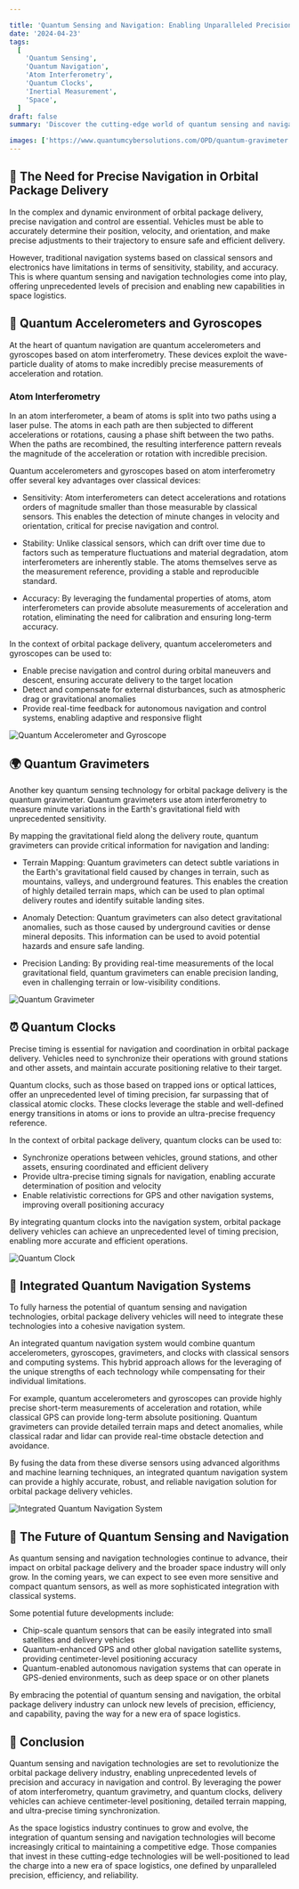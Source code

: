 ```yaml
---

title: 'Quantum Sensing and Navigation: Enabling Unparalleled Precision in Orbital Package Delivery'
date: '2024-04-23'
tags:
  [
    'Quantum Sensing',
    'Quantum Navigation',
    'Atom Interferometry',
    'Quantum Clocks',
    'Inertial Measurement',
    'Space',
  ]
draft: false
summary: 'Discover the cutting-edge world of quantum sensing and navigation, and learn how these technologies are revolutionizing the precision and accuracy of orbital package delivery. From atom interferometry to quantum clocks, explore the quantum devices that are enabling a new era of space logistics.'

images: ['https://www.quantumcybersolutions.com/OPD/quantum-gravimeter.webp', 'https://www.quantumcybersolutions.com/OPD/integrated-quantum-navigation.webp', 'https://www.quantumcybersolutions.com/OPD/quantum-accelerometer-gyroscope.webp', 'https://www.rics-notebook.com/articleimage/Space/QNavigation.webp', 'https://www.quantumcybersolutions.com/OPD/quantum-clock.webp']
---
```


## 🌌 The Need for Precise Navigation in Orbital Package Delivery

In the complex and dynamic environment of orbital package delivery, precise navigation and control are essential. Vehicles must be able to accurately determine their position, velocity, and orientation, and make precise adjustments to their trajectory to ensure safe and efficient delivery.

However, traditional navigation systems based on classical sensors and electronics have limitations in terms of sensitivity, stability, and accuracy. This is where quantum sensing and navigation technologies come into play, offering unprecedented levels of precision and enabling new capabilities in space logistics.

## 🎯 Quantum Accelerometers and Gyroscopes

At the heart of quantum navigation are quantum accelerometers and gyroscopes based on atom interferometry. These devices exploit the wave-particle duality of atoms to make incredibly precise measurements of acceleration and rotation.

### Atom Interferometry

In an atom interferometer, a beam of atoms is split into two paths using a laser pulse. The atoms in each path are then subjected to different accelerations or rotations, causing a phase shift between the two paths. When the paths are recombined, the resulting interference pattern reveals the magnitude of the acceleration or rotation with incredible precision.

Quantum accelerometers and gyroscopes based on atom interferometry offer several key advantages over classical devices:

- Sensitivity: Atom interferometers can detect accelerations and rotations orders of magnitude smaller than those measurable by classical sensors. This enables the detection of minute changes in velocity and orientation, critical for precise navigation and control.

- Stability: Unlike classical sensors, which can drift over time due to factors such as temperature fluctuations and material degradation, atom interferometers are inherently stable. The atoms themselves serve as the measurement reference, providing a stable and reproducible standard.

- Accuracy: By leveraging the fundamental properties of atoms, atom interferometers can provide absolute measurements of acceleration and rotation, eliminating the need for calibration and ensuring long-term accuracy.

In the context of orbital package delivery, quantum accelerometers and gyroscopes can be used to:

- Enable precise navigation and control during orbital maneuvers and descent, ensuring accurate delivery to the target location
- Detect and compensate for external disturbances, such as atmospheric drag or gravitational anomalies
- Provide real-time feedback for autonomous navigation and control systems, enabling adaptive and responsive flight

![Quantum Accelerometer and Gyroscope](https://www.quantumcybersolutions.com/OPD/quantum-accelerometer-gyroscope.webp)

## 🌍 Quantum Gravimeters

Another key quantum sensing technology for orbital package delivery is the quantum gravimeter. Quantum gravimeters use atom interferometry to measure minute variations in the Earth's gravitational field with unprecedented sensitivity.

By mapping the gravitational field along the delivery route, quantum gravimeters can provide critical information for navigation and landing:

- Terrain Mapping: Quantum gravimeters can detect subtle variations in the Earth's gravitational field caused by changes in terrain, such as mountains, valleys, and underground features. This enables the creation of highly detailed terrain maps, which can be used to plan optimal delivery routes and identify suitable landing sites.

- Anomaly Detection: Quantum gravimeters can also detect gravitational anomalies, such as those caused by underground cavities or dense mineral deposits. This information can be used to avoid potential hazards and ensure safe landing.

- Precision Landing: By providing real-time measurements of the local gravitational field, quantum gravimeters can enable precision landing, even in challenging terrain or low-visibility conditions.

![Quantum Gravimeter](https://www.quantumcybersolutions.com/OPD/quantum-gravimeter.webp)

## ⏰ Quantum Clocks

Precise timing is essential for navigation and coordination in orbital package delivery. Vehicles need to synchronize their operations with ground stations and other assets, and maintain accurate positioning relative to their target.

Quantum clocks, such as those based on trapped ions or optical lattices, offer an unprecedented level of timing precision, far surpassing that of classical atomic clocks. These clocks leverage the stable and well-defined energy transitions in atoms or ions to provide an ultra-precise frequency reference.

In the context of orbital package delivery, quantum clocks can be used to:

- Synchronize operations between vehicles, ground stations, and other assets, ensuring coordinated and efficient delivery
- Provide ultra-precise timing signals for navigation, enabling accurate determination of position and velocity
- Enable relativistic corrections for GPS and other navigation systems, improving overall positioning accuracy

By integrating quantum clocks into the navigation system, orbital package delivery vehicles can achieve an unprecedented level of timing precision, enabling more accurate and efficient operations.

![Quantum Clock](https://www.quantumcybersolutions.com/OPD/quantum-clock.webp)

## 🚀 Integrated Quantum Navigation Systems

To fully harness the potential of quantum sensing and navigation technologies, orbital package delivery vehicles will need to integrate these technologies into a cohesive navigation system.

An integrated quantum navigation system would combine quantum accelerometers, gyroscopes, gravimeters, and clocks with classical sensors and computing systems. This hybrid approach allows for the leveraging of the unique strengths of each technology while compensating for their individual limitations.

For example, quantum accelerometers and gyroscopes can provide highly precise short-term measurements of acceleration and rotation, while classical GPS can provide long-term absolute positioning. Quantum gravimeters can provide detailed terrain maps and detect anomalies, while classical radar and lidar can provide real-time obstacle detection and avoidance.

By fusing the data from these diverse sensors using advanced algorithms and machine learning techniques, an integrated quantum navigation system can provide a highly accurate, robust, and reliable navigation solution for orbital package delivery vehicles.

![Integrated Quantum Navigation System](https://www.quantumcybersolutions.com/OPD/integrated-quantum-navigation.webp)

## 🔮 The Future of Quantum Sensing and Navigation

As quantum sensing and navigation technologies continue to advance, their impact on orbital package delivery and the broader space industry will only grow. In the coming years, we can expect to see even more sensitive and compact quantum sensors, as well as more sophisticated integration with classical systems.

Some potential future developments include:

- Chip-scale quantum sensors that can be easily integrated into small satellites and delivery vehicles
- Quantum-enhanced GPS and other global navigation satellite systems, providing centimeter-level positioning accuracy
- Quantum-enabled autonomous navigation systems that can operate in GPS-denied environments, such as deep space or on other planets

By embracing the potential of quantum sensing and navigation, the orbital package delivery industry can unlock new levels of precision, efficiency, and capability, paving the way for a new era of space logistics.

## 🌟 Conclusion

Quantum sensing and navigation technologies are set to revolutionize the orbital package delivery industry, enabling unprecedented levels of precision and accuracy in navigation and control. By leveraging the power of atom interferometry, quantum gravimetry, and quantum clocks, delivery vehicles can achieve centimeter-level positioning, detailed terrain mapping, and ultra-precise timing synchronization.

As the space logistics industry continues to grow and evolve, the integration of quantum sensing and navigation technologies will become increasingly critical to maintaining a competitive edge. Those companies that invest in these cutting-edge technologies will be well-positioned to lead the charge into a new era of space logistics, one defined by unparalleled precision, efficiency, and reliability.
